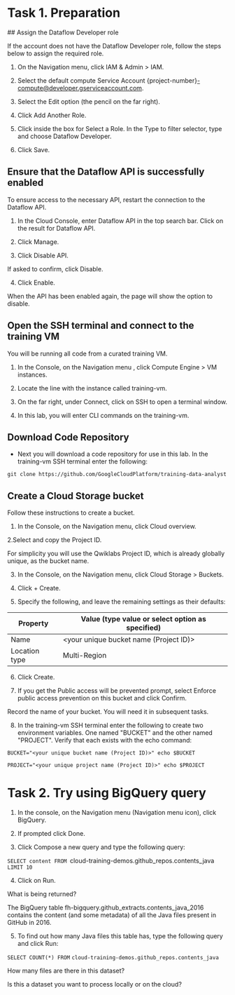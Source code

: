 # Task 1. Preparation

## Assign the Dataflow Developer role

If the account does not have the Dataflow Developer role, follow the steps below to assign the required role.

1. On the Navigation menu, click IAM & Admin > IAM.

2. Select the default compute Service Account {project-number}-compute@developer.gserviceaccount.com.

3. Select the Edit option (the pencil on the far right).

4. Click Add Another Role.

5. Click inside the box for Select a Role. In the Type to filter selector, type and choose Dataflow Developer.

6. Click Save.

## Ensure that the Dataflow API is successfully enabled

To ensure access to the necessary API, restart the connection to the Dataflow API.

1. In the Cloud Console, enter Dataflow API in the top search bar. Click on the result for Dataflow API.

2. Click Manage.

3. Click Disable API.

If asked to confirm, click Disable.

4. Click Enable.

When the API has been enabled again, the page will show the option to disable.

## Open the SSH terminal and connect to the training VM

You will be running all code from a curated training VM.

1. In the Console, on the Navigation menu , click Compute Engine > VM instances.

2. Locate the line with the instance called training-vm.

3. On the far right, under Connect, click on SSH to open a terminal window.

4. In this lab, you will enter CLI commands on the training-vm.

## Download Code Repository

- Next you will download a code repository for use in this lab. In the training-vm SSH terminal enter the following:

`git clone https://github.com/GoogleCloudPlatform/training-data-analyst`

## Create a Cloud Storage bucket

Follow these instructions to create a bucket.

1. In the Console, on the Navigation menu, click Cloud overview.

2.Select and copy the Project ID.

For simplicity you will use the Qwiklabs Project ID, which is already globally unique, as the bucket name.

3. In the Console, on the Navigation menu, click Cloud Storage > Buckets.

4. Click + Create.

5. Specify the following, and leave the remaining settings as their defaults:

| Property         | Value (type value or select option as specified)|
|------------------|-------------------------------------------------|
| Name             | <your unique bucket name (Project ID)>          | 
| Location type    | Multi-Region                                    | 

6. Click Create.

7. If you get the Public access will be prevented prompt, select Enforce public access prevention on this bucket and click Confirm.

Record the name of your bucket. You will need it in subsequent tasks.

8. In the training-vm SSH terminal enter the following to create two environment variables. One named "BUCKET" and the other named "PROJECT". Verify that each exists with the echo command:

`BUCKET="<your unique bucket name (Project ID)>"
echo $BUCKET`

 `PROJECT="<your unique project name (Project ID)>"
echo $PROJECT`

# Task 2. Try using BigQuery query

1. In the console, on the Navigation menu (Navigation menu icon), click BigQuery.

2. If prompted click Done.

3. Click Compose a new query and type the following query:

`SELECT
  content
FROM
  `cloud-training-demos.github_repos.contents_java`
LIMIT
  10`

4. Click on Run.

What is being returned?

The BigQuery table fh-bigquery.github_extracts.contents_java_2016 contains the content (and some metadata) of all the Java files present in GitHub in 2016.

5. To find out how many Java files this table has, type the following query and click Run:

`SELECT
  COUNT(*)
FROM`
  `cloud-training-demos.github_repos.contents_java`

How many files are there in this dataset?

Is this a dataset you want to process locally or on the cloud?